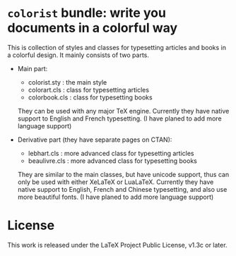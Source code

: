 <!-- Copyright (C) 2021 by Jinwen XU -->

# `colorist` bundle: write you documents in a colorful way

This is collection of styles and classes for typesetting articles and books in a
colorful design. It mainly consists of two parts.

- Main part:
    - colorist.sty : the main style
    - colorart.cls : class for typesetting articles
    - colorbook.cls : class for typesetting books

    They can be used with any major TeX engine. Currently they have native
    support to English and French typesetting. (I have planed to add more
    language support)


- Derivative part (they have separate pages on CTAN):
    - lebhart.cls : more advanced class for typesetting articles
    - beaulivre.cls : more advanced class for typesetting books

    They are similar to the main classes, but have unicode support, thus can
    only be used with either XeLaTeX or LuaLaTeX. Currently they have native
    support to English, French and Chinese typesetting, and also use more
    beautiful fonts. (I have planed to add more language support)

# License

This work is released under the LaTeX Project Public License, v1.3c or later.
